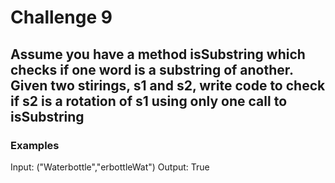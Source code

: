 # Challenge 9

## Assume you have a method isSubstring which checks if one word is a substring of another. Given two stirings, s1 and s2, write code to check if s2 is a rotation of s1 using only one call to isSubstring

### Examples

Input: ("Waterbottle","erbottleWat")
Output: True
